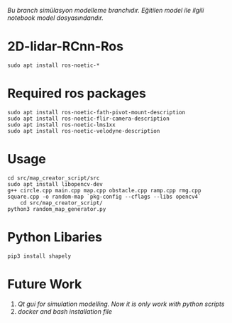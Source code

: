 *Bu branch simülasyon modelleme branchıdır. Eğitilen model ile ilgili notebook model dosyasındandır.*

# 2D-lidar-RCnn-Ros
	sudo apt install ros-noetic-* 
# Required ros packages 
	sudo apt install ros-noetic-fath-pivot-mount-description 
	sudo apt install ros-noetic-flir-camera-description
	sudo apt install ros-noetic-lms1xx
	sudo apt install ros-noetic-velodyne-description

# Usage
	cd src/map_creator_script/src
	sudo apt install libopencv-dev
	g++ circle.cpp main.cpp map.cpp obstacle.cpp ramp.cpp rmg.cpp square.cpp -o random-map `pkg-config --cflags --libs opencv4`
        cd src/map_creator_script/
	python3 random_map_generator.py

# Python Libaries
	pip3 install shapely 	

# Future Work
1. *Qt gui for simulation modelling. Now it is only work with python scripts*
2. *docker and bash installation file*
